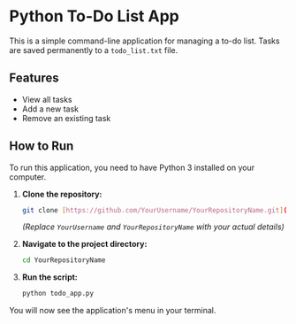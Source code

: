 # Python To-Do List App

This is a simple command-line application for managing a to-do list. Tasks are saved permanently to a `todo_list.txt` file.

## Features

- View all tasks
- Add a new task
- Remove an existing task

## How to Run

To run this application, you need to have Python 3 installed on your computer.

1.  **Clone the repository:**
    ```sh
    git clone [https://github.com/YourUsername/YourRepositoryName.git](https://github.com/YourUsername/YourRepositoryName.git)
    ```
    *(Replace `YourUsername` and `YourRepositoryName` with your actual details)*

2.  **Navigate to the project directory:**
    ```sh
    cd YourRepositoryName
    ```

3.  **Run the script:**
    ```sh
    python todo_app.py
    ```

You will now see the application's menu in your terminal.

